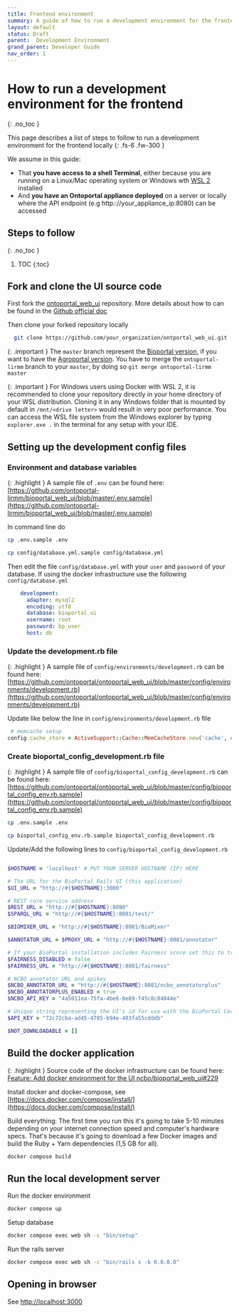 ```yaml
---
title: Frontend environment
summary: A guide of how to run a development environment for the frontend
layout: default
status: Draft
parent:  Development Environment
grand_parent: Developer Guide
nav_order: 1
---
```


# How to run a development environment for the frontend
{: .no_toc }

This page describes a list of steps to follow to run a development environment for the frontend locally
{: .fs-6 .fw-300 }

We assume in this guide:
* That **you have access to a shell Terminal**, either because you are running on a Linux/Mac operating system or Windows wth [WSL 2](https://learn.microsoft.com/en-us/windows/wsl/) installed 
* And **you have an Ontoportal appliance deployed** on a server or locally where the API endpoint (e.g http:://your_appliance_ip:8080) can be accessed

## Steps to follow
{: .no_toc }

1. TOC
{:toc}

## Fork and clone the UI source code

First fork the [ontoportal_web_ui](https://github.com/ontoportal/ontoportal_web_ui) repository. More details about how to can be found in the [Github official doc](https://docs.github.com/en/get-started/quickstart/fork-a-repo?platform=linux)

Then clone your forked repository locally
```bash
  git clone https://github.com/your_organization/ontportal_web_ui.git
```

{: .important }
The `master` branch represent the [Bioportal version](https://bioportal.bioontology.org/), if you want to have the [Agroportal version](https://agroportal.lirmm.fr/).
You have to merge the `ontoportal-lirmm` branch to your `master`, by doing so `git merge ontoportal-lirmm master`

{: .important }
For Windows users using Docker with WSL 2, it is recommended to clone your repository directly in your home directory of your WSL distribution. Cloning it in any Windows folder that is mounted by default in `/mnt/<drive letter>` would result in very poor performance.
You can access the WSL file system from the Windows explorer by typing `explorer.exe .` in the terminal for any setup with your IDE.

## Setting up the development config files

### Environment and database variables

{: .highlight }
A sample file of `.env` can be found
here:[https://github.com/ontoportal-lirmm/bioportal_web_ui/blob/master/.env.sample](https://github.com/ontoportal-lirmm/bioportal_web_ui/blob/master/.env.sample)

In command line do

```bash
cp .env.sample .env

cp config/database.yml.sample config/database.yml
```

Then edit the file `config/database.yml` with your `user` and `password` of your database. If using the docker
infrastructure use the following `config/database.yml`

```yml
    development:
      adapter: mysql2
      encoding: utf8
      database: bioportal_ui
      username: root
      password: bp_user
      host: db
```

### Update the development.rb file

{: .highlight }
A sample file of `config/environments/development.rb` can be found
here:[https://github.com/ontoportal/ontoportal_web_ui/blob/master/config/environments/development.rb](https://github.com/ontoportal/ontoportal_web_ui/blob/master/config/environments/development.rb)

Update like below the line in `config/environments/development.rb` file

```ruby
 # memcache setup
config.cache_store = ActiveSupport::Cache::MemCacheStore.new('cache', namespace: 'BioPortal')

```

### Create bioportal_config_development.rb file

{: .highlight }
A sample file of `config/bioportal_config_development.rb` can be found
here:[https://github.com/ontoportal/ontoportal_web_ui/blob/master/config/bioportal_config_env.rb.sample](https://github.com/ontoportal/ontoportal_web_ui/blob/master/config/bioportal_config_env.rb.sample)

```bash
cp .env.sample .env

cp bioportal_config_env.rb.sample bioportal_config_development.rb
```

Update/Add the following lines to `config/bioportal_config_development.rb`  

```ruby

$HOSTNAME = 'localhost' # PUT YOUR SERVER HOSTNAME (IP) HERE

# The URL for the BioPortal Rails UI (this application)
$UI_URL = "http://#{$HOSTNAME}:3000"

# REST core service address
$REST_URL = "http://#{$HOSTNAME}:8080"
$SPARQL_URL = "http://#{$HOSTNAME}:8081/test/"

$BIOMIXER_URL = "http://#{$HOSTNAME}:8081/BioMixer"

$ANNOTATOR_URL = $PROXY_URL = "http://#{$HOSTNAME}:8081/annotator"

# If your BioPortal installation includes Fairness score set this to true
$FAIRNESS_DISABLED = false
$FAIRNESS_URL = "http://#{$HOSTNAME}:8081/fairness"

# NCBO annotator URL and apikey
$NCBO_ANNOTATOR_URL = "http://#{$HOSTNAME}:8081/ncbo_annotatorplus"
$NCBO_ANNOTATORPLUS_ENABLED = true
$NCBO_API_KEY = "4a5011ea-75fa-4be6-8e89-f45c8c84844e"

# Unique string representing the UI's id for use with the BioPortal Core
$API_KEY = "72c72cba-ad45-4785-b94e-483fa55cdddb"

$NOT_DOWNLOADABLE = []

```

## Build the docker application

{: .highlight }
Source code of the docker infrastructure can be found
here: [Feature: Add docker environment for the UI ncbo/bioportal_web_ui#229](https://github.com/ncbo/bioportal_web_ui/pull/229)

Install docker and docker-compose,
see [https://docs.docker.com/compose/install/](https://docs.docker.com/compose/install/)

Build everything: The first time you run this it's going to take 5-10 minutes depending on your internet connection
speed and computer's
hardware specs. That's because it's going to download a few Docker images and build the Ruby + Yarn dependencies (1,5 GB
for all).

```bash
docker compose build
```

## Run the local development server

Run the docker environment

```bash
docker compose up
```

Setup database

```bash
docker compose exec web sh -c "bin/setup"
```


Run the rails server

```bash
docker compose exec web sh -c "bin/rails s -b 0.0.0.0"
```

## Opening in browser

See [http://localhost:3000](http://localhost:3000)